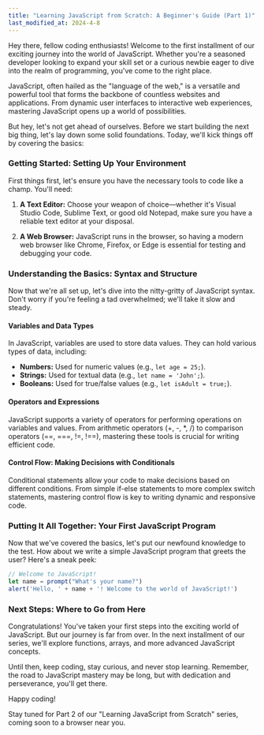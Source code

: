 ```yaml
---
title: "Learning JavaScript from Scratch: A Beginner's Guide (Part 1)"
last_modified_at: 2024-4-8
---
```


Hey there, fellow coding enthusiasts! Welcome to the first installment of our exciting journey into the world of JavaScript. Whether you're a seasoned developer looking to expand your skill set or a curious newbie eager to dive into the realm of programming, you've come to the right place.

JavaScript, often hailed as the "language of the web," is a versatile and powerful tool that forms the backbone of countless websites and applications. From dynamic user interfaces to interactive web experiences, mastering JavaScript opens up a world of possibilities.

But hey, let's not get ahead of ourselves. Before we start building the next big thing, let's lay down some solid foundations. Today, we'll kick things off by covering the basics:

### Getting Started: Setting Up Your Environment

First things first, let's ensure you have the necessary tools to code like a champ. You'll need:

1. **A Text Editor:** Choose your weapon of choice—whether it's Visual Studio Code, Sublime Text, or good old Notepad, make sure you have a reliable text editor at your disposal.

2. **A Web Browser:** JavaScript runs in the browser, so having a modern web browser like Chrome, Firefox, or Edge is essential for testing and debugging your code.

### Understanding the Basics: Syntax and Structure

Now that we're all set up, let's dive into the nitty-gritty of JavaScript syntax. Don't worry if you're feeling a tad overwhelmed; we'll take it slow and steady.

#### Variables and Data Types

In JavaScript, variables are used to store data values. They can hold various types of data, including:

- **Numbers:** Used for numeric values (e.g., `let age = 25;`).
- **Strings:** Used for textual data (e.g., `let name = 'John';`).
- **Booleans:** Used for true/false values (e.g., `let isAdult = true;`).

#### Operators and Expressions

JavaScript supports a variety of operators for performing operations on variables and values. From arithmetic operators (+, -, \*, /) to comparison operators (==, ===, !=, !==), mastering these tools is crucial for writing efficient code.

#### Control Flow: Making Decisions with Conditionals

Conditional statements allow your code to make decisions based on different conditions. From simple if-else statements to more complex switch statements, mastering control flow is key to writing dynamic and responsive code.

### Putting It All Together: Your First JavaScript Program

Now that we've covered the basics, let's put our newfound knowledge to the test. How about we write a simple JavaScript program that greets the user? Here's a sneak peek:

```javascript
// Welcome to JavaScript!
let name = prompt("What's your name?")
alert('Hello, ' + name + '! Welcome to the world of JavaScript!')
```

### Next Steps: Where to Go from Here

Congratulations! You've taken your first steps into the exciting world of JavaScript. But our journey is far from over. In the next installment of our series, we'll explore functions, arrays, and more advanced JavaScript concepts.

Until then, keep coding, stay curious, and never stop learning. Remember, the road to JavaScript mastery may be long, but with dedication and perseverance, you'll get there.

Happy coding!

Stay tuned for Part 2 of our "Learning JavaScript from Scratch" series, coming soon to a browser near you.
